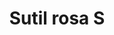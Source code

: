 ---
title: Sutil rosa S
date: 
draft: false

# descripcion
description : Aros pasantes colgantes en plata 925 y cristal.

materials: Plata 925

color: 

dimensions: Largo 2,00 cm

code: 01-01-1090

type: "Aros"

categories: []

price: $1.680,00

price_eftvo: $1.430,00

# Images
# first image will be shown in the product page
images:
  # - image: "images/path_to_image"
  # La ubicacion de las imagenes es imagenes/Aros/Aros.Colgantes/01-01-1090-sutil-rosa-s
  - image: "./images/aros/colgantes/01-01-1090-sutil-rosa-s_a.jpg"
  - image: "./images/aros/colgantes/01-01-1090-sutil-rosa-s_b.jpg"
---